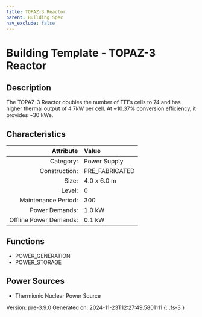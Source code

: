 ```yaml
---
title: TOPAZ-3 Reactor
parent: Building Spec
nav_exclude: false
---
```

# Building Template - TOPAZ-3 Reactor

## Description
The TOPAZ-3 Reactor doubles the number of TFEs cells to 74 and has higher thermal output of 4.7kW per cell. At ~10.37% conversion efficiency, it provides ~30 kWe.

## Characteristics

| Attribute      | Value |
|--------:|:------|
|Category:|Power Supply|
|Construction:|PRE_FABRICATED|
|Size:|4.0 x 6.0 m|
|Level:|0|
|Maintenance Period:|300|
|Power Demands:|1.0 kW|
|Offline Power Demands:|0.1 kW|


## Functions
      
- POWER_GENERATION
- POWER_STORAGE


## Power Sources
      
- Thermionic Nuclear Power Source


Version: pre-3.9.0 Generated on: 2024-11-23T12:27:49.5801111
{: .fs-3 }